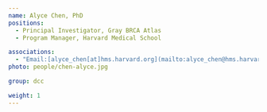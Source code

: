 ```yaml
---
name: Alyce Chen, PhD
positions:
  - Principal Investigator, Gray BRCA Atlas
  - Program Manager, Harvard Medical School

associations:
  - "Email:[alyce_chen[at]hms.harvard.org](mailto:alyce_chen@hms.harvard.edu)"
photo: people/chen-alyce.jpg

group: dcc

weight: 1
---
```

